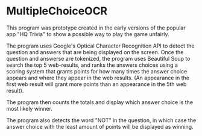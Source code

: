 # MultipleChoiceOCR

This program was prototype created in the early versions of the popular app "HQ Trivia" to show
a possible way to play the game unfairly.

The program uses Google's Optical Character Recognition API to detect the question and answers that are being displayed on the screen.
Once the question and answerse are tokenized, the program uses Beautiful Soup to search the top 5 web-results, and ranks the answers choices using a
scoring system that grants points for how many times the answer choice appears and where they appear in the web results.
(An appearance in the first web result will grant more points than an appearance in the 5th web result).

The program then counts the totals and display which answer choice is the most likely winner.

The program also detects the word "NOT" in the question, in which case the answer choice with the least amount of points will be
displayed as winning. 
